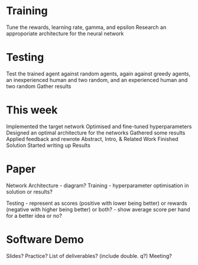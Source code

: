 # Training

Tune the rewards, learning rate, gamma, and epsilon
Research an approporiate architecture for the neural network

# Testing

Test the trained agent against random agents, again against greedy agents, an inexperienced human and two random, and an experienced human and two random
Gather results

# This week

Implemented the target network
Optimised and fine-tuned hyperparameters
Designed an optimal architecture for the networks
Gathered some results
Applied feedback and rewrote Abstract, Intro, & Related Work
Finished Solution
Started writing up Results

# Paper

Network Architecture - diagram?
Training - hyperparameter optimisation in solution or results?

Testing 
    - represent as scores (positive with lower being better) or rewards (negative with higher being better) or both?
    - show average score per hand for a better idea or no?

# Software Demo

Slides?
Practice?
List of deliverables? (include double. q?)
Meeting?

